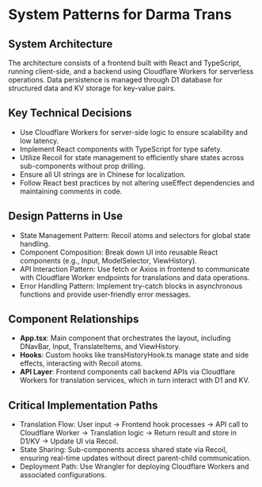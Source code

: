 # System Patterns for Darma Trans

## System Architecture
The architecture consists of a frontend built with React and TypeScript, running client-side, and a backend using Cloudflare Workers for serverless operations. Data persistence is managed through D1 database for structured data and KV storage for key-value pairs.

## Key Technical Decisions
- Use Cloudflare Workers for server-side logic to ensure scalability and low latency.
- Implement React components with TypeScript for type safety.
- Utilize Recoil for state management to efficiently share states across sub-components without prop drilling.
- Ensure all UI strings are in Chinese for localization.
- Follow React best practices by not altering useEffect dependencies and maintaining comments in code.

## Design Patterns in Use
- State Management Pattern: Recoil atoms and selectors for global state handling.
- Component Composition: Break down UI into reusable React components (e.g., Input, ModelSelector, ViewHistory).
- API Interaction Pattern: Use fetch or Axios in frontend to communicate with Cloudflare Worker endpoints for translations and data operations.
- Error Handling Pattern: Implement try-catch blocks in asynchronous functions and provide user-friendly error messages.

## Component Relationships
- **App.tsx**: Main component that orchestrates the layout, including DNavBar, Input, TranslateItems, and ViewHistory.
- **Hooks**: Custom hooks like transHistoryHook.ts manage state and side effects, interacting with Recoil atoms.
- **API Layer**: Frontend components call backend APIs via Cloudflare Workers for translation services, which in turn interact with D1 and KV.

## Critical Implementation Paths
- Translation Flow: User input -> Frontend hook processes -> API call to Cloudflare Worker -> Translation logic -> Return result and store in D1/KV -> Update UI via Recoil.
- State Sharing: Sub-components access shared state via Recoil, ensuring real-time updates without direct parent-child communication.
- Deployment Path: Use Wrangler for deploying Cloudflare Workers and associated configurations.

<!-- Initialized by Cline on 5/8/2025 based on projectbrief.md, productContext.md, and activeContext.md. -->
